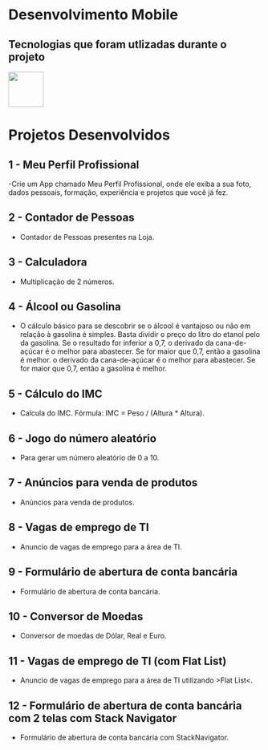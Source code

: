 # Desenvolvimento Mobile

## Tecnologias que foram utlizadas durante o projeto
<img src="https://cdn.jsdelivr.net/gh/devicons/devicon@latest/icons/react/react-original-wordmark.svg" height="70" width="70" />

##

# Projetos Desenvolvidos 

## 1 - Meu Perfil Profissional
-Crie um App chamado Meu Perfil Profissional, onde ele exiba a sua foto, dados pessoais, formação, experiência e projetos que você já fez.

## 2 - Contador de Pessoas
-  Contador de Pessoas presentes na Loja.

## 3 - Calculadora
- Multiplicação de 2 números.
  
## 4 - Álcool ou Gasolina
- O cálculo básico para se descobrir se o álcool é vantajoso ou não em relação à gasolina é simples. Basta dividir o preço do litro do etanol pelo da gasolina. Se o resultado for inferior a 0,7, o derivado da cana-de-açúcar é o melhor para abastecer. Se for maior que 0,7, então a gasolina é melhor.
o derivado da cana-de-açúcar é o melhor para abastecer. Se for maior que 0,7, então a gasolina é melhor.

## 5 - Cálculo do IMC
- Calcula do IMC. Fórmula: IMC = Peso / (Altura * Altura).

## 6 - Jogo do número aleatório
- Para gerar um número aleatório de 0 a 10.

## 7 - Anúncios para venda de produtos
- Anúncios para venda de produtos.

## 8 - Vagas de emprego de TI
- Anuncio de vagas de emprego para a área de TI.

## 9 - Formulário de abertura de conta bancária
- Formulário de abertura de conta bancária.

## 10 - Conversor de Moedas
- Conversor de moedas de Dólar, Real e Euro.

## 11 - Vagas de emprego de TI (com Flat List)
- Anuncio de vagas de emprego para a área de TI utilizando >Flat List<.

## 12 - Formulário de abertura de conta bancária com 2 telas com Stack Navigator
- Formulário de abertura de conta bancária com StackNavigator.
